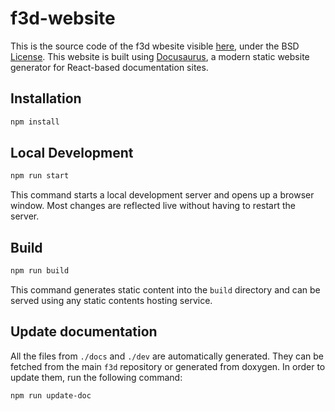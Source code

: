 # f3d-website

This is the source code of the f3d wbesite visible [here](https://f3d.app), under the BSD [License](LICENSE).
This website is built using [Docusaurus](https://docusaurus.io/), a modern static website generator for React-based documentation sites.

## Installation

```bash
npm install
```

## Local Development

```bash
npm run start
```

This command starts a local development server and opens up a browser window. Most changes are reflected live without having to restart the server.

## Build

```bash
npm run build
```

This command generates static content into the `build` directory and can be served using any static contents hosting service.

## Update documentation

All the files from `./docs` and `./dev` are automatically generated. They can be fetched from the main `f3d` repository or generated from doxygen. In order to update them, run the following command:

```bash
npm run update-doc
```
